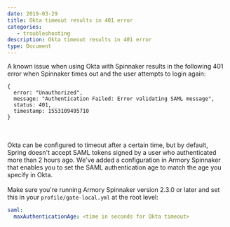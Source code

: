 ```yaml
---
date: 2019-03-29
title: Okta timeout results in 401 error
categories:
   - troubleshooting
description: Okta timeout results in 401 error
type: Document
---
```


A known issue when using Okta with Spinnaker results in the following 401 error when Spinnaker times out and the user attempts to login again:
```
{
  error: "Unauthorized",
  message: "Authentication Failed: Error validating SAML message",
  status: 401,
  timestamp: 1553109495710
}
``` 

<br><br>
Okta can be configured to timeout after a certain time, but by default, Spring doesn't accept SAML tokens signed by a user who authenticated more than 2 hours ago. We've added a configuration in Armory Spinnaker that enables you to set the SAML authentication age to match the age you specify in Okta.
<br><br>
Make sure you're running Armory Spinnaker version 2.3.0 or later and set this in your `profile/gate-local.yml` at the root level:

```yaml
saml:
  maxAuthenticationAge: <time in seconds for Okta timeout>
```
